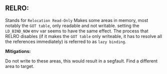 ## RELRO:

Stands for `Relocation Read-Only`
Makes some areas in memory, most notably the `GOT table`, only readable and not writable.
setting the `LD_BIND_NOW` env var seems to have the same effect.  The process that RELRO disables (if it makes the `GOT table` only writeable, it has to resolve all the references immediately) is referred to as `lazy binding`.


**Mitigations:** 

Do not write to these areas, this would result in a segfault. Find a different area to target.
